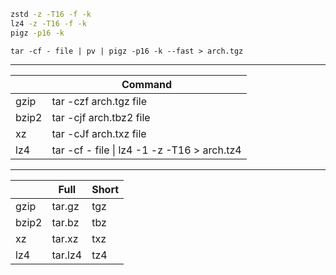 ```bash
zstd -z -T16 -f -k
lz4 -z -T16 -f -k
pigz -p16 -k
```

```
tar -cf - file | pv | pigz -p16 -k --fast > arch.tgz
```

----

|       	| Command                                     	|
|-------	|---------------------------------------------	|
| gzip  	| tar -czf arch.tgz file                      	|
| bzip2 	| tar -cjf arch.tbz2 file                     	|
| xz    	| tar -cJf arch.txz file                      	|
| lz4   	| tar -cf - file \| lz4 -1 -z -T16 > arch.tz4 	|

----

|       	| Full    	| Short 	|
|-------	|---------	|-------	|
| gzip  	| tar.gz  	| tgz   	|
| bzip2 	| tar.bz  	| tbz   	|
| xz    	| tar.xz  	| txz   	|
| lz4   	| tar.lz4 	| tz4   	|
